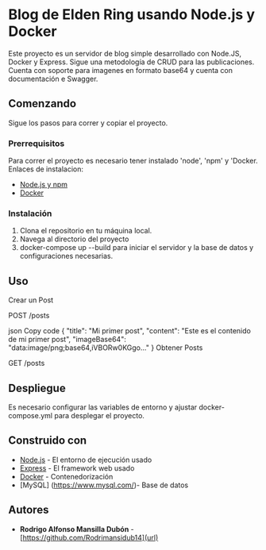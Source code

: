 # Blog de  Elden Ring usando Node.js y Docker

Este proyecto es un servidor de blog simple desarrollado con Node.JS, Docker y Express. Sigue una metodología de CRUD para las publicaciones. Cuenta con soporte para imagenes en formato base64 y cuenta con documentación e Swagger.
## Comenzando

Sigue los pasos para correr y copiar el proyecto.

### Prerrequisitos

Para correr el proyecto es necesario tener instalado 'node', 'npm' y 'Docker. Enlaces de instalacion:
- [Node.js y npm](https://nodejs.org/en/download/)
- [Docker](https://docs.docker.com/get-docker/)

### Instalación

1. Clona el repositorio en tu máquina local.
2. Navega al directorio del proyecto
3. docker-compose up --build para iniciar el servidor y la base de datos y configuraciones necesarias.




## Uso

Crear un Post

POST /posts

json
Copy code
{
  "title": "Mi primer post",
  "content": "Este es el contenido de mi primer post",
  "imageBase64": "data:image/png;base64,iVBORw0KGgo..."
}
Obtener Posts

GET /posts


## Despliegue

Es necesario configurar las variables de entorno y ajustar docker-compose.yml para desplegar el proyecto.
## Construido con

* [Node.js](https://nodejs.org/) - El entorno de ejecución usado
* [Express](https://expressjs.com/) - El framework web usado
* [Docker](https://www.docker.com/) - Contenedorización
* [MySQL] (https://www.mysql.com/)- Base de datos



## Autores

* **Rodrigo Alfonso Mansilla Dubón**  - [https://github.com/Rodrimansidub14](url)


